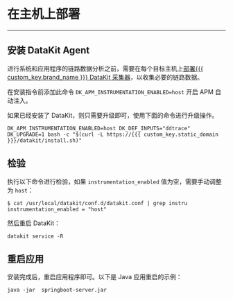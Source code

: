 # 在主机上部署
---

## 安装 DataKit Agent

进行系统和应用程序的链路数据分析之前，需要在每个目标主机上[部署{{{ custom_key.brand_name }}} DataKit 采集器](../../../datakit/datakit-install.md)，以收集必要的链路数据。


在安装指令前添加此命令 `DK_APM_INSTRUMENTATION_ENABLED=host` 开启 APM 自动注入。

如果已经安装了 DataKit，则只需要升级即可，使用下面的命令进行升级操作。

```
DK_APM_INSTRUMENTATION_ENABLED=host DK_DEF_INPUTS="ddtrace" DK_UPGRADE=1 bash -c "$(curl -L https://{{{ custom_key.static_domain }}}/datakit/install.sh)"
```

## 检验

执行以下命令进行检验，如果 `instrumentation_enabled` 值为空，需要手动调整为 `host`：

```
$ cat /usr/local/datakit/conf.d/datakit.conf | grep instru
instrumentation_enabled = "host"
```

然后重启 DataKit：

```
datakit service -R
```

## 重启应用

安装完成后，重启应用程序即可。以下是 Java 应用重启的示例：

```
java -jar  springboot-server.jar
```